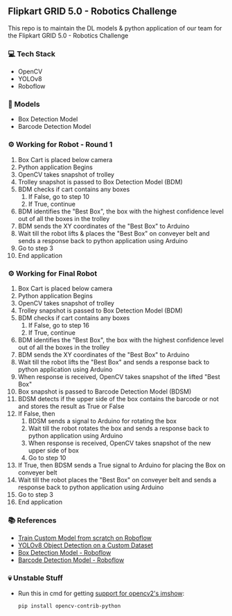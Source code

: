 ## Flipkart GRID 5.0 - Robotics Challenge
This repo is to maintain the DL models & python application of our team for the Flipkart GRID 5.0 - Robotics Challenge

### 💻 Tech Stack
- OpenCV
- YOLOv8
- Roboflow

### 🧠 Models
- Box Detection Model
- Barcode Detection Model

### ⚙️ Working for Robot - Round 1
01. Box Cart is placed below camera
02. Python application Begins
03. OpenCV takes snapshot of trolley
04. Trolley snapshot is passed to Box Detection Model (BDM)
05. BDM checks if cart contains any boxes
    1. If False, go to step 10
    2. If True, continue
06. BDM identifies the "Best Box", the box with the highest confidence level out of all the boxes in the trolley
07. BDM sends the XY coordinates of the "Best Box" to Arduino
08. Wait till the robot lifts & places the "Best Box" on conveyer belt and sends a response back to python application using Arduino
09. Go to step 3
10. End application

### ⚙️ Working for Final Robot
01. Box Cart is placed below camera
02. Python application Begins
03. OpenCV takes snapshot of trolley
04. Trolley snapshot is passed to Box Detection Model (BDM)
05. BDM checks if cart contains any boxes
    1. If False, go to step 16
    2. If True, continue
06. BDM identifies the "Best Box", the box with the highest confidence level out of all the boxes in the trolley
07. BDM sends the XY coordinates of the "Best Box" to Arduino
08. Wait till the robot lifts the "Best Box" and sends a response back to python application using Arduino
09. When response is received, OpenCV takes snapshot of the lifted "Best Box"
10. Box snapshot is passed to Barcode Detection Model (BDSM)
11. BDSM detects if the upper side of the box contains the barcode or not and stores the result as True or False
12. If False, then
    1. BDSM sends a signal to Arduino for rotating the box
    2. Wait till the robot rotates the box and sends a response back to python application using Arduino
    3. When response is received, OpenCV takes snapshot of the new upper side of box
    4. Go to step 10
13. If True, then BDSM sends a True signal to Arduino for placing the Box on conveyer belt
14. Wait till the robot places the "Best Box" on conveyer belt and sends a response back to python application using Arduino
15. Go to step 3
16. End application

### 📚 References
- [Train Custom Model from scratch on Roboflow](https://docs.roboflow.com/train/train/train-from-scratch)
- [YOLOv8 Object Detection on a Custom Dataset](https://blog.roboflow.com/how-to-train-yolov8-on-a-custom-dataset/)
- [Box Detection Model - Roboflow](https://universe.roboflow.com/university-of-heidelberg/box-object-detection)
- [Barcode Detection Model - Roboflow](https://universe.roboflow.com/uniqueidwarehouse-xcp0o/barc_det)

### 💀 Unstable Stuff
- Run this in cmd for getting [support for opencv2's imshow](https://stackoverflow.com/questions/40207011/opencv-not-working-properly-with-python-on-linux-with-anaconda-getting-error-th):
    ```
    pip install opencv-contrib-python
    ```